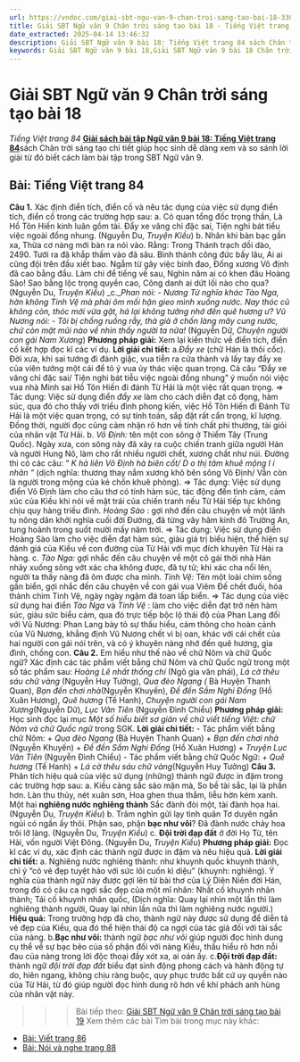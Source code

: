 ```yaml
---
url: https://vndoc.com/giai-sbt-ngu-van-9-chan-troi-sang-tao-bai-18-330289
title: Giải SBT Ngữ văn 9 Chân trời sáng tạo bài 18 - Tiếng Việt trang 84 - VnDoc.com
date_extracted: 2025-04-14 13:46:32
description: Giải SBT Ngữ văn 9 bài 18: Tiếng Việt trang 84 sách Chân trời sáng tạo có đáp án chi tiết cho các bạn cùng tham khảo.
keywords: Giải SBT Ngữ văn 9 bài 18,Giải SBT Ngữ văn 9 bài 18 Chân trời sáng tạo,Giải sách bài tập Ngữ văn CTST lớp 9,Ngữ văn lớp 9 Chân trời sáng tạo,giải bài tập ngữ văn lớp 9,bài Tiếng Việt trang 84,giải SBT ngữ văn 9 CTST trang 84
---
```


# Giải SBT Ngữ văn 9 Chân trời sáng tạo bài 18
 _Tiếng Việt trang 84_
[**Giải sách bài tập Ngữ văn 9 bài 18: Tiếng Việt trang 84**](<https://vndoc.com/giai-sbt-ngu-van-9-chan-troi-sang-tao-bai-18-330289>)sách Chân trời sáng tạo chi tiết giúp học sinh dễ dàng xem và so sánh lời giải từ đó biết cách làm bài tập trong SBT Ngữ văn 9.
## Bài: Tiếng Việt trang 84
**Câu 1.** Xác định điển tích, điển cố và nêu tác dụng của việc sử dụng điển tích, điển cố trong các trường hợp sau:
a.
Có quan tổng đốc trọng thần,
Là Hồ Tôn Hiến kinh luân gồm tài.
Đẩy xe vâng chỉ đặc sai,
Tiện nghi bát tiểu việc ngoài đổng nhung.
\(Nguyễn Du, _Truyện Kiều_\)
b.
Nhân khi bàn bạc gần xa,
Thừa cơ nàng mới bàn ra nói vào.
Rằng: Trong Thánh trạch dồi dào,
2490\. Tưới ra đã khắp thấm vào đã sâu.
Bình thành công đức bấy lâu,
Ai ai cũng đội trên đầu xiết bao.
Ngẫm từ gây việc binh đao,
Đống xương Vô định đã cao bằng đầu.
Làm chi để tiếng về sau,
Nghìn năm ai có khen đâu Hoàng Sào\!
Sao bằng lộc trọng quyền cao,
Công danh ai dứt lối nào cho qua?
\(Nguyễn Du, _Truyện Kiều_\)
_c.__Phan nói:_
_\- Nương Tử nghĩa khác Tào Nga, hờn không Tinh Vệ mà phải ôm mối hận gieo mình xuống nước. Nay thóc cũ không còn, thóc mới vừa gặt, há lại không tưởng nhớ đến quê hương ư?_
_Vũ Nương nói:_
_\- Tôi bị chồng ruồng rẫy, thà già ở chốn làng mây cung nước, chứ còn mặt mũi nào về nhìn thấy người ta nữa\!_
\(Nguyễn Dữ, _Chuyện người con gái Nam Xương_\)
**Phương pháp giải:**
Xem lại kiến thức về điển tích, điển cố kết hợp đọc kĩ các ví dụ.
**Lời giải chi tiết:**
a._Đẩy xe_ \(chữ Hán là thôi cốc\). Đời xưa, khi sai tướng đi đánh giặc, vua tiễn ra cửa thành và lấy tay đẩy xe của viên tướng một cái để tỏ ý vua ủy thác việc quan trọng. Cả câu “Đẩy xe vâng chỉ đặc sai/ Tiện nghi bát tiễu việc ngoài đổng nhung” ý muốn nói việc vua nhà Minh sai Hồ Tôn Hiến đi đánh Từ Hải là một việc rất quan trọng.
=> Tác dụng: Việc sử dụng điển _đẩy xe_ làm cho cách diễn đạt cô đọng, hàm súc, qua đó cho thấy với triều đình phong kiến, việc Hồ Tôn Hiến đi Đánh Từ Hải là một việc quan trọng, có sự tính toán, sắp đặt rất cẩn trọng, kĩ lượng. Đồng thời, người đọc cũng cảm nhận rõ hơn về tính chất phi thường, tài giỏi của nhân vật Từ Hải.
b. _Vô Định:_ tên một con sông ở Thiểm Tây \(Trung Quốc\). Ngày xưa, con sông này đã xảy ra cuộc chiến tranh giữa người Hán và người Hung Nô, làm cho rất nhiều người chết, xương chất như núi. Đường thi có các câu: “ _K_ _hả liên_ _Vô Định hà biên cốt/ D_ _o thị tâm khuê mộng l_ _í_ _nhân_ _”_ \(dịch nghĩa: thương thay nắm xương khô bên sông Vô Định/ Vẫn còn là người trong mộng của kẻ chốn khuê phòng\).
=> Tác dụng: Việc sử dụng điển Vô Định làm cho câu thơ có tính hàm súc, tác động đến tình cảm, cảm xúc của Kiều khi nói về mặt trái của chiến tranh nếu Từ Hải tiếp tục không chịu quy hàng triều đình.
_Hoàng Sào_ : gợi nhớ đến câu chuyện về một lãnh tụ nông dân khởi nghĩa cuối đời Đường, đã từng vây hãm kinh đô Trường An, tung hoành trong suốt mười mấy năm trời.
=> Tác dụng: Việc sử dụng điển Hoàng Sào làm cho việc diễn đạt hàm súc, giàu giá trị biểu hiện, thể hiện sự đánh giá của Kiều về con đường của Từ Hải với mục đích khuyên Từ Hải ra hàng.
c. _Tào Nga:_ gợi nhắc đến câu chuyện về một cô gái thời nhà Hán nhảy xuống sông vớt xác cha không được, đã tự tử; khi xác cha nổi lên, người ta thấy nàng đã ôm được cha mình.
_Tinh Vệ:_ Tên một loài chim sống gần biển, gợi nhắc đến câu chuyện về con gái vua Viêm Đế chết đuối, hóa thành chim Tinh Vệ, ngày ngày ngậm đá toan lấp biển.
=> Tác dụng của việc sử dụng hai điển _Tào Nga_ và _Tinh Vệ_ : làm cho việc diễn đạt trở nên hàm súc, giàu sức biểu cảm, qua đó trực tiếp bộc lộ thái độ của Phan Lang đối với Vũ Nương: Phan Lang bày tỏ sự thấu hiểu, cảm thông cho hoàn cảnh của Vũ Nương, khẳng định Vũ Nương chết vì bị oan, khác với cái chết của hai người con gái nói trên, và có ý khuyên nàng nhớ đến quê hương, gia đình, chồng con.
**Câu 2.** Em hiểu như thế nào về chữ Nôm và chữ Quốc ngữ? Xác định các tác phẩm viết bằng chữ Nôm và chữ Quốc ngữ trong một số tác phẩm sau:
_Hoàng Lê nhất thống chí_ \(Ngô gia văn phái\), _Lá cờ thêu sáu chữ vàng_ \(Nguyễn Huy Tưởng\), _Qua đèo Ngang \(_ Bà Huyện Thanh Quan\), _Bạn đến chơi nhà_\(Nguyễn Khuyến\), _Đề đền Sầm Nghi Đống_ \(Hồ Xuân Hương\), _Quê hương_ \(Tế Hanh\), _Chuyện người con gái Nam Xương_\(Nguyễn Dữ\), _Lục Vân Tiên_ \(Nguyễn Đình Chiểu\)
**Phương pháp giải:**
Học sinh đọc lại mục _Một số hiểu biết sơ giản về chữ viết tiếng Việt: chữ Nôm và chữ Quốc ngữ_ trong SGK.
**Lời giải chi tiết:**
\- Tác phẩm viết bằng chữ Nôm:
\+ _Qua đèo Ngang_ \(Bà Huyện Thanh Quan\)
\+ _Bạn đến chơi nhà_ \(Nguyễn Khuyến\)
\+ _Đề đền Sầm Nghi Đống_ \(Hồ Xuân Hương\)
\+ _Truyện Lục Vân Tiên_ \(Nguyễn Đình Chiểu\)
\- Tác phẩm viết bằng chữ Quốc Ngữ:
\+ _Quê hương_ \(Tế Hanh\)
\+ _Lá cờ thêu sáu chữ vàng_\(Nguyễn Huy Tưởng\)
**Câu 3.** Phân tích hiệu quả của việc sử dụng \(những\) thành ngữ được in đậm trong các trường hợp sau:
a.
Kiều càng sắc sảo mặn mà,
So bề tài sắc, lại là phần hơn.
Làn thu thủy, nét xuân sơn,
Hoa ghen thua thắm, liễu hờn kém xanh.
Một hai **nghiêng nước nghiêng thành**
Sắc đành đòi một, tài đành họa hai.
\(Nguyễn Du, _Truyện Kiều_\)
b. Trăm nghìn gửi lạy tình quân
Tơ duyên ngắn ngủi có ngần ấy thôi.
Phận sao, phận **bạc như vôi**?
Đã đành nước chảy hoa trôi lỡ làng.
\(Nguyễn Du, _Truyện Kiều_\)
c. **Đội trời đạp đất** ở đời
Họ Từ, tên Hải, vốn người Việt Đông.
\(Nguyễn Du, _Truyện Kiều_\)
**Phương pháp giải:**
Đọc kĩ các ví dụ, xác định các thành ngữ được in đậm và nêu hiệu quả.
**Lời giải chi tiết:**
a. Nghiêng nước nghiêng thành: như khuynh quốc khuynh thành, chỉ ý “có vẻ đẹp tuyệt hảo với sức lôi cuốn kì diệu” \(khuynh: nghiêng\). Ý nghĩa của thành ngữ này được gợi lên từ bài thơ của Lý Diên Niên đời Hán, trong đó có câu ca ngợi sắc đẹp của một mĩ nhân:
Nhất cố khuynh nhân thành;
Tái cố khuynh nhân quốc,
\(Dịch nghĩa: Quay lại nhìn một lần thì làm nghiêng thành người,
Quay lại nhìn lần nữa thì làm nghiêng nước người.\)
**Hiệu quả:** Trong trường hợp đã cho, thành ngữ này được sử dụng để diễn tả vẻ đẹp của Kiều, qua đó thể hiện thái độ ca ngợi của tác giả đối với tài sắc của nàng.
b.**Bạc như vôi:** thành ngữ _bạc như vôi_ giúp người đọc hình dung cụ thể về sự bạc bẽo của số phận đối với nàng Kiều, thấu hiểu rõ hơn nỗi đau của nàng trong lời độc thoại đầy xót xa, ai oán ấy.
c.**Đội trời đạp đất:** thành ngữ _đội trời đạp đất_ biểu đạt sinh động phong cách và hành động tự do, hiên ngang, không chịu ràng buộc, quy phục trước bất cứ uy quyền nào của Từ Hải, từ đó giúp người đọc hình dung rõ hơn về khí phách anh hùng của nhân vật này.
>>> Bài tiếp theo: [Giải SBT Ngữ văn 9 Chân trời sáng tạo bài 19](<https://vndoc.com/giai-sbt-ngu-van-9-chan-troi-sang-tao-bai-19-330291>)
Xem thêm các bài Tìm bài trong mục này khác:
  * [Bài: Viết trang 86](</giai-sbt-ngu-van-9-chan-troi-sang-tao-bai-19-330291>)
  * [Bài: Nói và nghe trang 88](</giai-sbt-ngu-van-9-chan-troi-sang-tao-bai-20-330292>)


